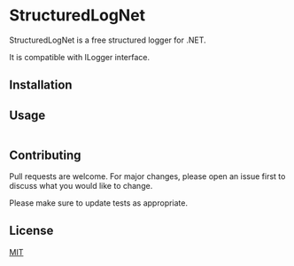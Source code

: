 # StructuredLogNet
StructuredLogNet is a free structured logger for .NET.

It is compatible with ILogger interface.

## Installation



## Usage

```csharp

```

## Contributing

Pull requests are welcome. For major changes, please open an issue first
to discuss what you would like to change.

Please make sure to update tests as appropriate.

## License

[MIT](https://choosealicense.com/licenses/mit/)
